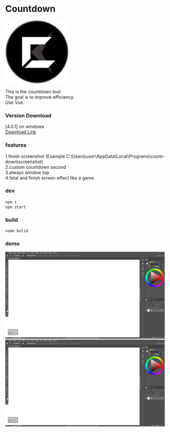 # Countdown
<img width="200" src="img/countdownlogo.png"/>  

This is the countdown tool.  
The goal is to improve efficiency.  
Use Vue.

### Version Download
[4.0.1] on windows  
[Download Link](https://github.com/unromanticman/Countdown/releases/download/4.0.1/Countdown.Setup.4.0.1.exe
)
### features

1.finish screenshot  (Example C:\Users\user\AppData\Local\Programs\count-down\screenshot)  
2.custom countdown second  
3.always window top  
4.fetal and finish screen effect like a game

### dev
```
npm i
npm start
```
### build
```
node bulid
```

### demo
<img src="img/demo1.PNG"/>  
<img src="img/demo2.PNG"/>  

